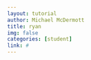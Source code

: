 ```yaml
---
layout: tutorial
author: Michael McDermott
title: ryan
img: false
categories: [student]
link: #
---
```

